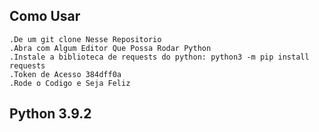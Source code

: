## Como Usar
    .De um git clone Nesse Repositorio
    .Abra com Algum Editor Que Possa Rodar Python
    .Instale a biblioteca de requests do python: python3 -m pip install requests
    .Token de Acesso 384dff0a 
    .Rode o Codigo e Seja Feliz
## Python 3.9.2
